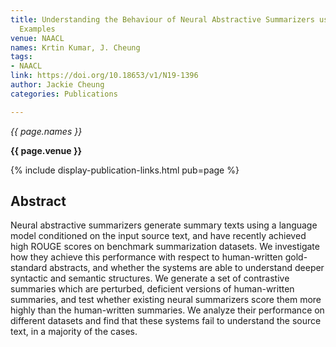 ```yaml
---
title: Understanding the Behaviour of Neural Abstractive Summarizers using Contrastive
  Examples
venue: NAACL
names: Krtin Kumar, J. Cheung
tags:
- NAACL
link: https://doi.org/10.18653/v1/N19-1396
author: Jackie Cheung
categories: Publications

---
```


*{{ page.names }}*

**{{ page.venue }}**

{% include display-publication-links.html pub=page %}

## Abstract

Neural abstractive summarizers generate summary texts using a language model conditioned on the input source text, and have recently achieved high ROUGE scores on benchmark summarization datasets. We investigate how they achieve this performance with respect to human-written gold-standard abstracts, and whether the systems are able to understand deeper syntactic and semantic structures. We generate a set of contrastive summaries which are perturbed, deficient versions of human-written summaries, and test whether existing neural summarizers score them more highly than the human-written summaries. We analyze their performance on different datasets and find that these systems fail to understand the source text, in a majority of the cases.